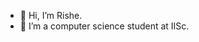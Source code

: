 - 👋 Hi, I’m Rishe.
- 👀 I’m a computer science student at IISc.

<!---
coder-r2/coder-r2 is a ✨ special ✨ repository because its `README.md` (this file) appears on your GitHub profile.
You can click the Preview link to take a look at your changes.
--->
